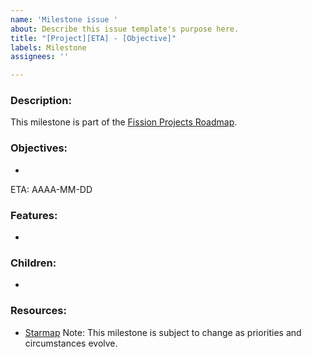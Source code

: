 ```yaml
---
name: 'Milestone issue '
about: Describe this issue template's purpose here.
title: "[Project][ETA] - [Objective]"
labels: Milestone
assignees: ''

---
```


### Description: ###
This milestone is part of the [Fission Projects Roadmap](https://github.com/bdehaynin/Fission-Starmaps/issues/1).

### Objectives: ###
- 

ETA: AAAA-MM-DD

### Features: ###
- 

### Children: ###
- 

### Resources: ###
- [Starmap](https://starmap.site/roadmap/github.com/bdehaynin/Fission-Starmaps/issues/1#simple)
Note: This milestone is subject to change as priorities and circumstances evolve.
